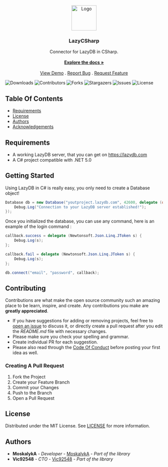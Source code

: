 <br/>
<p align="center">
  <a href="https://github.com/LazyDB-community/LazyCSharp">
    <img src="https://i.imgur.com/oTW6Hab.png" alt="Logo" width="80" height="80">
  </a>

  <h3 align="center">LazyCSharp</h3>

  <p align="center">
    Connector for LazyDB in CSharp.
    <br/>
    <br/>
    <a href="https://github.com/LazyDB-community/LazyCSharp"><strong>Explore the docs »</strong></a>
    <br/>
    <br/>
    <a href="https://github.com/LazyDB-community/LazyCSharp">View Demo</a>
    .
    <a href="https://github.com/LazyDB-community/LazyCSharp/issues">Report Bug</a>
    .
    <a href="https://github.com/LazyDB-community/LazyCSharp/issues">Request Feature</a>
  </p>
</p>

![Downloads](https://img.shields.io/github/downloads/LazyDB-community/LazyCSharp/total) ![Contributors](https://img.shields.io/github/contributors/LazyDB-community/LazyCSharp?color=dark-green) ![Forks](https://img.shields.io/github/forks/LazyDB-community/LazyCSharp?style=social) ![Stargazers](https://img.shields.io/github/stars/LazyDB-community/LazyCSharp?style=social) ![Issues](https://img.shields.io/github/issues/LazyDB-community/LazyCSharp) ![License](https://img.shields.io/github/license/LazyDB-community/LazyCSharp) 

## Table Of Contents

* [Requirements](#requirements)
* [License](#license)
* [Authors](#authors)
* [Acknowledgements](#acknowledgements)

## Requirements

* A working LazyDB server, that you can get on https://lazydb.com    
* A C# project compatible with .NET 5.0

## Getting Started

Using LazyDB in C# is really easy, you only need to create a Database object!

```c#
Database db = new Database("youtproject.lazydb.com", 42600, delegate (object s) {
    Debug.Log("Connection to your LazyDB server established!");
});
```

Once you initialized the database, you can use any command, here is an example of the login command :

```c#
callback.success = delegate (Newtonsoft.Json.Linq.JToken s) {
    Debug.Log(s);
};

callback.fail = delegate (Newtonsoft.Json.Linq.JToken s) {
    Debug.Log(s);
};

db.connect("email", "password", callback);
```

## Contributing

Contributions are what make the open source community such an amazing place to be learn, inspire, and create. Any contributions you make are **greatly appreciated**.
* If you have suggestions for adding or removing projects, feel free to [open an issue](https://github.com/LazyDB-community/LazyCSharp/issues/new) to discuss it, or directly create a pull request after you edit the *README.md* file with necessary changes.
* Please make sure you check your spelling and grammar.
* Create individual PR for each suggestion.
* Please also read through the [Code Of Conduct](https://github.com/LazyDB-community/LazyCSharp/blob/main/CODE_OF_CONDUCT.md) before posting your first idea as well.

### Creating A Pull Request

1. Fork the Project
2. Create your Feature Branch
3. Commit your Changes
4. Push to the Branch
5. Open a Pull Request

## License

Distributed under the MIT License. See [LICENSE](https://github.com/LazyDB-community/LazyCSharp/blob/main/LICENSE.md) for more information.

## Authors

* **MoskalykA** - *Developer* - [MoskalykA](https://github.com/MoskalykA/) - *Part of the library*
* **Vic92548** - *CTO* - [Vic92548](https://github.com/Vic92548) - *Part of the library*
